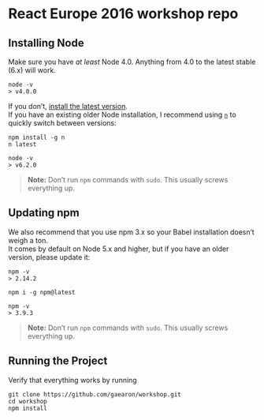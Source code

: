# React Europe 2016 workshop repo

## Installing Node

Make sure you have *at least* Node 4.0.
Anything from 4.0 to the latest stable (6.x) will work.

```
node -v
> v4.0.0
```

If you don’t, [install the latest version](https://nodejs.org/en/).  
If you have an existing older Node installation, I recommend using [`n`](https://github.com/tj/n) to quickly switch between versions:

```
npm install -g n
n latest

node -v
> v6.2.0
```

>**Note:**
>Don’t run `npm` commands with `sudo`.
>This usually screws everything up.

## Updating npm

We also recommend that you use npm 3.x so your Babel installation doesn’t weigh a ton.  
It comes by default on Node 5.x and higher, but if you have an older version, please update it:

```
npm -v
> 2.14.2

npm i -g npm@latest

npm -v
> 3.9.3
```

>**Note:**
>Don’t run `npm` commands with `sudo`.
>This usually screws everything up.

## Running the Project

Verify that everything works by running

```
git clone https://github.com/gaearon/workshop.git
cd workshop
npm install
```
